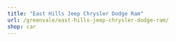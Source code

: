 ```yaml
---
title: "East Hills Jeep Chrysler Dodge Ram"
url: /greenvale/east-hills-jeep-chrysler-dodge-ram/
shop: car
---
```

